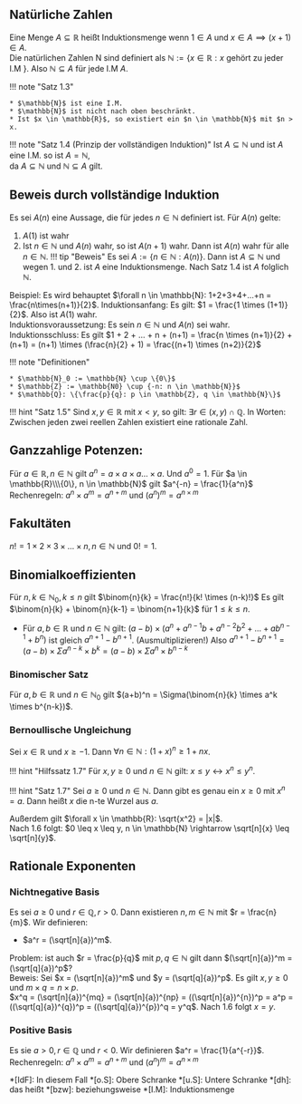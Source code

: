## Natürliche Zahlen
Eine Menge $A \subseteq \mathbb{R}$ heißt Induktionsmenge wenn $1 \in A$ und $x \in A \implies (x + 1) \in A$.<br>
Die natürlichen Zahlen N sind definiert als $\mathbb{N} := \{x \in \mathbb{R}: x$ gehört zu jeder I.M $\}$.
Also $\mathbb{N} \subseteq A$ für jede I.M $A$.

!!! note "Satz 1.3"

	* $\mathbb{N}$ ist eine I.M.
	* $\mathbb{N}$ ist nicht nach oben beschränkt.
	* Ist $x \in \mathbb{R}$, so existiert ein $n \in \mathbb{N}$ mit $n > x.

!!! note "Satz 1.4 (Prinzip der vollständigen Induktion)"
	Ist $A \subseteq \mathbb{N}$ und ist $A$ eine I.M. so ist $A = \mathbb{N}$,<br>
	da $A \subseteq \mathbb{N}$ und $\mathbb{N} \subseteq A$ gilt.

## Beweis durch vollständige Induktion
Es sei $A(n)$ eine Aussage, die für jedes $n \in \mathbb{N}$ definiert ist. Für $A(n)$ gelte:<br>

1. $A(1)$ ist wahr
2. Ist $n \in \mathbb{N}$ und $A(n)$ wahr, so ist $A(n+1)$ wahr.
Dann ist $A(n)$ wahr für alle $n \in \mathbb{N}$.
!!! tip "Beweis"
	Es sei $A := \{n \in \mathbb{N}: A(n)\}$. Dann ist $A \subseteq \mathbb{N}$ und wegen 1. und 2. ist $A$ eine Induktionsmenge.
	Nach Satz 1.4 ist $A$ folglich $\mathbb{N}$.

Beispiel: Es wird behauptet $\forall n \in \mathbb{N}: 1+2+3+4+...+n = \frac{n\times(n+1)}{2}$.
Induktionsanfang: Es gilt: $1 = \frac{1 \times (1+1)}{2}$. Also ist $A(1)$ wahr.<br>
Induktionsvoraussetzung: Es sein $n \in \mathbb{N}$ und $A(n)$ sei wahr.<br>
Induktionsschluss: Es gilt $1 + 2 + ... + n + (n+1) = \frac{n \times (n+1)}{2} + (n+1) = (n+1) \times (\frac{n}{2} + 1) = \frac{(n+1) \times (n+2)}{2}$

!!! note "Definitionen"

	* $\mathbb{N}_0 := \mathbb{N} \cup \{0\}$
	* $\mathbb{Z} := \mathbb{N0} \cup {-n: n \in \mathbb{N}}$
	* $\mathbb{Q}: \{\frac{p}{q}: p \in \mathbb{Z}, q \in \mathbb{N}\}$

!!! hint "Satz 1.5"
	Sind $x, y \in \mathbb{R}$ mit $x < y$, so gilt: $\exists r \in (x,y) \cap \mathbb{Q}$.
	In Worten: Zwischen jeden zwei reellen Zahlen existiert eine rationale Zahl.



## Ganzzahlige Potenzen:
 Für $a \in \mathbb{R}, n \in \mathbb{N}$ gilt $a^n = a \times a \times a \ldots \times a$. Und $a^0 = 1$.
Für $a \in \mathbb{R}\\\{0\}, n \in \mathbb{N}$ gilt $a^{-n} = \frac{1}{a^n}$
Rechenregeln: $a^n \times a^m = a^{n+m}$ und $(a^n)^m = a^{n \times m}$

## Fakultäten
$n! = 1 \times 2 \times 3 \times \ldots \times n, n \in \mathbb{N}$ und $0! = 1$.

## Binomialkoeffizienten
Für $n, k \in \mathbb{N}_0, k \leq n$ gilt $\binom{n}{k} = \frac{n!}{k! \times (n-k)!}$
Es gilt $\binom{n}{k} + \binom{n}{k-1} = \binom{n+1}{k}$ für $1 \leq k \leq n$.
* Für $a, b \in \mathbb{R}$ und $n \in \mathbb{N}$ gilt: $(a-b)\times(a^n + a^{n-1}b + a^{n-2}b^2 + \ldots + ab^{n-1} + b^n)$ ist gleich $a^{n+1}-b^{n+1}$. (Ausmultiplizieren!)
Also $a^{n+1}-b^{n+1} = (a-b) \times \Sigma a^{n-k} \times b^k = (a-b) \times \Sigma a^{n} \times b^{n-k}$

### Binomischer Satz
Für $a, b \in \mathbb{R}$ und $n \in \mathbb{N}_0$ gilt $(a+b)^n = \Sigma(\binom{n}{k} \times a^k \times b^{n-k})$.

### Bernoullische Ungleichung
Sei $x \in \mathbb{R}$ und $x \geq -1$. Dann $\forall n \in \mathbb{N}: (1+x)^n \geq 1 + nx$.

!!! hint "Hilfssatz 1.7"
	Für $x, y \geq 0$ und $n \in \mathbb{N}$ gilt: $x \leq y \leftrightarrow x^n \leq y^n$.

!!! hint "Satz 1.7"
	Sei $a \geq 0$ und $n \in \mathbb{N}$. Dann gibt es genau ein $x \geq 0$ mit $x^n =a$. Dann heißt
	$x$ die n-te Wurzel aus $a$.

Außerdem gilt $\forall x \in \mathbb{R}: \sqrt{x^2} = |x|$.<br>
Nach 1.6 folgt: $0 \leq x \leq y, n \in \mathbb{N} \rightarrow \sqrt[n]{x} \leq \sqrt[n]{y}$.

## Rationale Exponenten
### Nichtnegative Basis
Es sei $a \geq 0$ und $r \in \mathbb{Q}, r > 0$. Dann existieren $n, m \in \mathbb{N}$ mit $r = \frac{n}{m}$.
Wir definieren:

* $a^r = (\sqrt[n]{a})^m$.

Problem: ist auch $r = \frac{p}{q}$ mit $p, q \in \mathbb{N}$ gilt dann $(\sqrt[n]{a})^m = (\sqrt[q]{a})^p$?<br>
Beweis: Sei $x = (\sqrt[n]{a})^m$ und $y = (\sqrt[q]{a})^p$. Es gilt $x, y \geq 0$ und $m \times q = n \times p$.<br>
$x^q = (\sqrt[n]{a})^{mq} = (\sqrt[n]{a})^{np} = ((\sqrt[n]{a})^{n})^p = a^p = ((\sqrt[q]{a})^{q})^p = ((\sqrt[q]{a})^{p})^q = y^q$. Nach 1.6 folgt $x=y$.

### Positive Basis
Es sie $a > 0, r \in \mathbb{Q}$ und $r < 0$. Wir definieren $a^r = \frac{1}{a^{-r}}$.
Rechenregeln: $a^n \times a^m = a^{n+m}$ und $(a^n)^m = a^{n \times m}$

*[IdF]: In diesem Fall
*[o.S]: Obere Schranke
*[u.S]: Untere Schranke
*[dh]: das heißt
*[bzw]: beziehungsweise
*[I.M]: Induktionsmenge